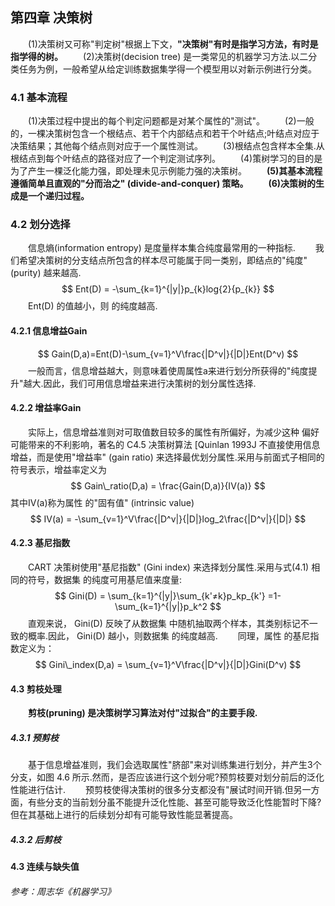 ## 第四章 决策树
&emsp;&emsp;(1)决策树又可称"判定树"根据上下文，**"决策树"有时是指学习方法，有时是指学得的树。**
&emsp;&emsp;(2)决策树(decision tree) 是一类常见的机器学习方法.以二分类任务为例，一般希望从给定训练数据集学得一个模型用以对新示例进行分类。

### 4.1 基本流程

&emsp;&emsp;(1)决策过程中提出的每个判定问题都是对某个属性的"测试"。
&emsp;&emsp;(2)一般的，一棵决策树包含一个根结点、若干个内部结点和若干个叶结点;叶结点对应于决策结果；其他每个结点则对应于一个属性测试。
&emsp;&emsp;(3)根结点包含样本全集.从根结点到每个叶结点的路径对应了一个判定测试序列。
&emsp;&emsp;(4)策树学习的目的是为了产生一棵泛化能力强，即处理未见示例能力强的决策树。
&emsp;&emsp;**(5)其基本流程遵循简单且直观的"分而治之" (divide-and-conquer) 策略。**
&emsp;&emsp;**(6)决策树的生成是一个递归过程。**

### 4.2 划分选择
&emsp;&emsp;信息熵(information entropy) 是度量样本集合纯度最常用的一种指标.
&emsp;&emsp;我们希望决策树的分支结点所包含的样本尽可能属于同一类别，即结点的"纯度" (purity) 越来越高.
$$
Ent(D) = -\sum_{k=1}^{|y|}p_{k}log{2}{p_{k}}
$$
&emsp;&emsp;Ent(D) 的值越小，则 的纯度越高.

#### **4.2.1 信息增益Gain**
$$
Gain(D,a)=Ent(D)-\sum_{v=1}^V\frac{|D^v|}{|D|}Ent(D^v)
$$
&emsp;&emsp;一般而言，信息增益越大，则意味着使周属性a来进行划分所获得的"纯度提升"越大.因此，我们可用信息增益来进行决策树的划分属性选择.
#### **4.2.2 增益率Gain**
&emsp;&emsp;实际上，信息增益准则对可取值数目较多的属性有所偏好，为减少这种
偏好可能带来的不利影响，著名的 C4.5 决策树算法 [Quinlan 1993J 不直接使用信息增益，而是使用"增益率" (gain ratio) 来选择最优划分属性.采用与前面式子相同的符号表示，增益率定义为
$$
Gain\_ratio(D,a) = \frac{Gain(D,a)}{IV(a)} 
$$
其中IV(a)称为属性 的"固有值" (intrinsic value) 
$$
IV(a) = -\sum_{v=1}^V\frac{|D^v|}{|D|}log_2\frac{|D^v|}{|D|}
$$

#### 4.2.3 基尼指数
&emsp;&emsp;CART 决策树使用"基尼指数" (Gini index) 来选择划分属性.采用与式(4.1) 相同的符号，数据集 的纯度可用基尼值来度量:
$$
Gini(D) = \sum_{k=1}^{|y|}\sum_{k'≠k}p_kp_{k'}
=1-\sum_{k=1}^{|y|}p_k^2
$$
&emsp;&emsp;直观来说， Gini(D) 反映了从数据集 中随机抽取两个样本，其类别标记不一致的概率.因此， Gini(D) 越小，则数据集 的纯度越高.
&emsp;&emsp;同理，属性 的基尼指数定义为：
$$
Gini\_index(D,a) = \sum_{v=1}^V\frac{|D^v|}{|D|}Gini(D^v)
$$

#### 4.3 剪枝处理

&emsp;&emsp;**剪枝(pruning) 是决策树学习算法对付"过拟合"的主要手段.**
##### 4.3.1 预剪枝
&emsp;&emsp;基于信息增益准则，我们会选取属性"脐部"来对训练集进行划分，并产生3个分支，如图 4.6 所示.然而，是否应该进行这个划分呢?预剪枝要对划分前后的泛化性能进行估计.
&emsp;&emsp;预剪枝使得决策树的很多分支都没有"展试时间开销.但另一方面，有些分支的当前划分虽不能提升泛化性能、甚至可能导致泛化性能暂时下降?但在其基础上进行的后续划分却有可能导致性能显著提高。

##### 4.3.2 后剪枝

#### 4.3 连续与缺失值







###### 参考：周志华《机器学习》

